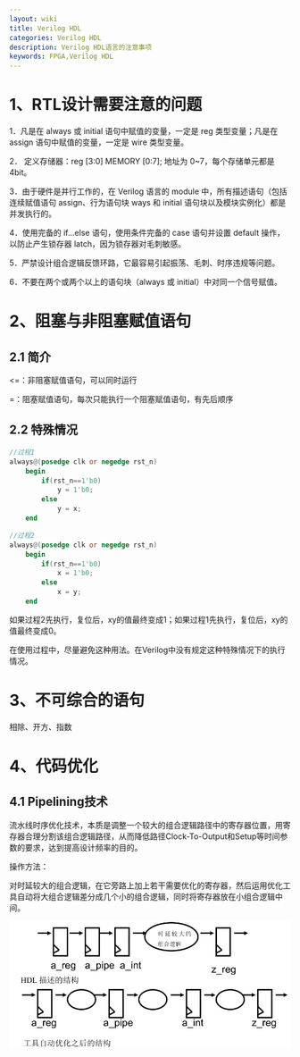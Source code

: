 ```yaml
---
layout: wiki
title: Verilog HDL
categories: Verilog HDL
description: Verilog HDL语言的注意事项
keywords: FPGA,Verilog HDL
---
```


# 1、RTL设计需要注意的问题
1．凡是在 always 或 initial 语句中赋值的变量，一定是 reg 类型变量；凡是在 assign 语句中赋值的变量，一定是 wire 类型变量。

2． 定义存储器：reg [3:0] MEMORY [0:7]; 地址为 0~7，每个存储单元都是 4bit。

3．由于硬件是并行工作的，在 Verilog 语言的 module 中，所有描述语句（包括连续赋值语句 assign、行为语句块 ways 和 initial 语句块以及模块实例化）都是并发执行的。

4．使用完备的 if…else 语句，使用条件完备的 case 语句并设置 default 操作，以防止产生锁存器 latch，因为锁存器对毛刺敏感。

5．严禁设计组合逻辑反馈环路，它最容易引起振荡、毛刺、时序违规等问题。

6．不要在两个或两个以上的语句块（always 或 initial）中对同一个信号赋值。

# 2、阻塞与非阻塞赋值语句
## 2.1 简介
<=：非阻塞赋值语句，可以同时运行

=：阻塞赋值语句，每次只能执行一个阻塞赋值语句，有先后顺序

## 2.2 特殊情况

```Verilog
//过程1
always@(posedge clk or negedge rst_n)
	begin
		if(rst_n==1'b0)
			y = 1'b0;
		else
			y = x;
	end

```

```Verilog
//过程2
always@(posedge clk or negedge rst_n)
	begin
		if(rst_n==1'b0)
			x = 1'b0;
		else
			x = y;
	end

```

如果过程2先执行，复位后，xy的值最终变成1；如果过程1先执行，复位后，xy的值最终变成0。

在使用过程中，尽量避免这种用法。在Verilog中没有规定这种特殊情况下的执行情况。

# 3、不可综合的语句
相除、开方、指数

# 4、代码优化
## 4.1 Pipelining技术
流水线时序优化技术，本质是调整一个较大的组合逻辑路径中的寄存器位置，用寄存器合理分割该组合逻辑路径，从而降低路径Clock-To-Output和Setup等时间参数的要求，达到提高设计频率的目的。

操作方法：

对时延较大的组合逻辑，在它旁路上加上若干需要优化的寄存器，然后运用优化工具自动将大组合逻辑差分成几个小的组合逻辑，同时将寄存器放在小组合逻辑中间。

<img src="/images/wiki/VerilogHDL/Auto.png" width="600" alt="工具自动优化" />



